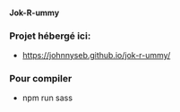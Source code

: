 #### Jok-R-ummy

### Projet hébergé ici: 
- https://johnnyseb.github.io/jok-r-ummy/

### Pour compiler
- npm run sass